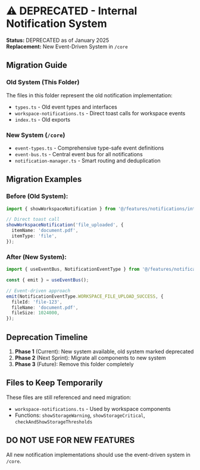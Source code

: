 # ⚠️ DEPRECATED - Internal Notification System

**Status:** DEPRECATED as of January 2025  
**Replacement:** New Event-Driven System in `/core`

## Migration Guide

### Old System (This Folder)
The files in this folder represent the old notification implementation:
- `types.ts` - Old event types and interfaces
- `workspace-notifications.ts` - Direct toast calls for workspace events
- `index.ts` - Old exports

### New System (`/core`)
- `event-types.ts` - Comprehensive type-safe event definitions
- `event-bus.ts` - Central event bus for all notifications
- `notification-manager.ts` - Smart routing and deduplication

## Migration Examples

### Before (Old System):
```typescript
import { showWorkspaceNotification } from '@/features/notifications/internal/workspace-notifications';

// Direct toast call
showWorkspaceNotification('file_uploaded', {
  itemName: 'document.pdf',
  itemType: 'file',
});
```

### After (New System):
```typescript
import { useEventBus, NotificationEventType } from '@/features/notifications/core';

const { emit } = useEventBus();

// Event-driven approach
emit(NotificationEventType.WORKSPACE_FILE_UPLOAD_SUCCESS, {
  fileId: 'file-123',
  fileName: 'document.pdf',
  fileSize: 1024000,
});
```

## Deprecation Timeline

1. **Phase 1** (Current): New system available, old system marked deprecated
2. **Phase 2** (Next Sprint): Migrate all components to new system
3. **Phase 3** (Future): Remove this folder completely

## Files to Keep Temporarily

These files are still referenced and need migration:
- `workspace-notifications.ts` - Used by workspace components
- Functions: `showStorageWarning`, `showStorageCritical`, `checkAndShowStorageThresholds`

## DO NOT USE FOR NEW FEATURES

All new notification implementations should use the event-driven system in `/core`.